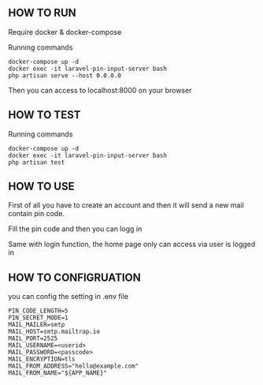 ## HOW TO RUN

Require docker & docker-compose

Running commands

````
docker-compose up -d
docker exec -it laravel-pin-input-server bash
php artisan serve --host 0.0.0.0
````
Then you can access to localhost:8000 on your browser

## HOW TO TEST

Running commands

````
docker-compose up -d
docker exec -it laravel-pin-input-server bash
php artisan test
````

## HOW TO USE

First of all you have to create an account and then it will send a new mail contain pin code.

Fill the pin code and then you can logg in

Same with login function, the home page only can access via user is logged in

## HOW TO CONFIGRUATION

you can config the setting in .env file

```
PIN_CODE_LENGTH=5
PIN_SECRET_MODE=1
MAIL_MAILER=smtp
MAIL_HOST=smtp.mailtrap.io
MAIL_PORT=2525
MAIL_USERNAME=<userid>
MAIL_PASSWORD=<passcode>
MAIL_ENCRYPTION=tls
MAIL_FROM_ADDRESS="hello@example.com"
MAIL_FROM_NAME="${APP_NAME}"
```
